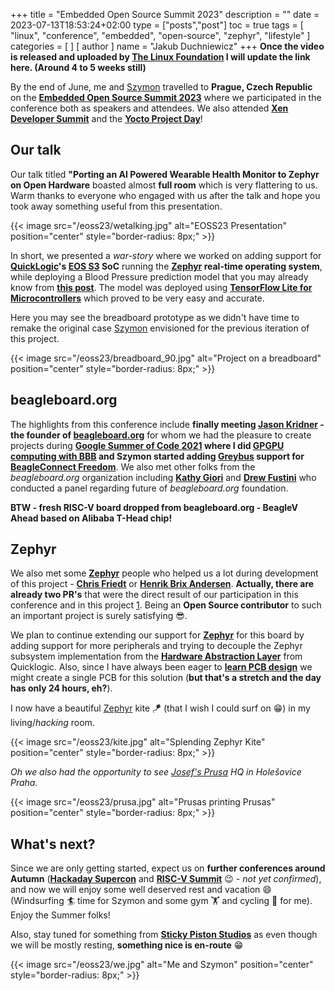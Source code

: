+++
title = "Embedded Open Source Summit 2023"
description = ""
date = 2023-07-13T18:53:24+02:00
type = ["posts","post"]
toc = true
tags = [
"linux",
"conference",
"embedded",
"open-source",
"zephyr",
"lifestyle"
]
categories = [
]
[ author ]
  name = "Jakub Duchniewicz"
+++
**Once the video is released and uploaded by [The Linux Foundation] I will update the link here. (Around 4 to 5 weeks still)**

By the end of June, me and [Szymon] travelled to **Prague, Czech Republic** on the **[Embedded Open Source Summit 2023]** where we participated in the conference both as speakers and attendees. We also attended **[Xen Developer Summit]** and the **[Yocto Project Day]**!

## Our talk

Our talk titled **"Porting an AI Powered Wearable Health Monitor to Zephyr on Open Hardware** boasted almost **full room** which is very flattering to us. Warm thanks to everyone who engaged with us after the talk and hope you took away something useful from this presentation. 

{{< image src="/eoss23/wetalking.jpg" alt="EOSS23 Presentation" position="center" style="border-radius: 8px;" >}}

In short, we presented a *war-story* where we worked on adding support for **[QuickLogic]'s [EOS S3] SoC** running the **[Zephyr] real-time operating system**, while deploying a Blood Pressure prediction model that you may already know from **[this post]**. The model was deployed using **[TensorFlow Lite for Microcontrollers]** which proved to be very easy and accurate.

Here you may see the breadboard prototype as we didn't have time to remake the original case [Szymon] envisioned for the previous iteration of this project.

{{< image src="/eoss23/breadboard_90.jpg" alt="Project on a breadboard" position="center" style="border-radius: 8px;" >}}

## beagleboard.org

The highlights from this conference include **finally meeting [Jason Kridner] - the founder of [beagleboard.org]** for whom we had the pleasure to create projects during **[Google Summer of Code 2021] where I did [GPGPU computing with BBB] and Szymon started adding [Greybus] support for [BeagleConnect Freedom]**. We also met other folks from the *beagleboard.org* organization including **[Kathy Giori]** and **[Drew Fustini]** who conducted a panel regarding future of *beagleboard.org* foundation.

**BTW - fresh RISC-V board dropped from beagleboard.org - BeagleV Ahead based on Alibaba T-Head chip!**

## Zephyr

We also met some **[Zephyr]** people who helped us a lot during development of this project - **[Chris Friedt]** or **[Henrik Brix Andersen]**. **Actually, there are already two PR's** that were the direct result of our participation in this conference and in this project [1][2]. Being an **Open Source contributor** to such an important project is surely satisfying :sunglasses:.

We plan to continue extending our support for **[Zephyr]** for this board by adding support for more peripherals and trying to decouple the Zephyr subsystem implementation from the **[Hardware Abstraction Layer]** from Quicklogic. Also, since I have always been eager to **[learn PCB design]** we might create a single PCB for this solution (**but that's a stretch and the day has only 24 hours, eh?**).

I now have a beautiful [Zephyr] kite :kite: (that I wish I could surf on :grin:) in my living/*hacking* room. 

{{< image src="/eoss23/kite.jpg" alt="Splending Zephyr Kite" position="center" style="border-radius: 8px;" >}}

*Oh we also had the opportunity to see [Josef's Prusa] HQ in Holešovice Praha.*

{{< image src="/eoss23/prusa.jpg" alt="Prusas printing Prusas" position="center" style="border-radius: 8px;" >}}

## What's next?

Since we are only getting started, expect us on **further conferences around Autumn** (**[Hackaday Supercon]** and **[RISC-V Summit]** :wink: - *not yet confirmed*), and now we will enjoy some well deserved rest and vacation :smile: (Windsurfing :surfer: time for Szymon and some gym :weight_lifting: and cycling :bicyclist: for me). Enjoy the Summer folks!

Also, stay tuned for something from **[Sticky Piston Studios]** as even though we will be mostly resting, **something nice is en-route** :grin:

{{< image src="/eoss23/we.jpg" alt="Me and Szymon" position="center" style="border-radius: 8px;" >}}

[The Linux Foundation]: https://www.linuxfoundation.org/
[Szymon]: https://github.com/Willmish
[Embedded Open Source Summit 2023]: https://sched.co/1LcM4
[Sticky Piston Studios]: https://github.com/Sticky-Piston-Studios
[QuickLogic]: https://www.quicklogic.com/
[EOS S3]: https://www.quicklogic.com/products/soc/eos-s3-microcontroller/
[this post]: https://jduchniewicz.com/posts/2021/05/bibop-1-intro-and-machine-learning/
[TensorFlow Lite for Microcontrollers]: https://www.tensorflow.org/lite/microcontrollers
[Zephyr]: https://github.com/zephyrproject-rtos/zephyr
[beagleboard.org]: https://beagleboard.org/
[Jason Kridner]: https://github.com/jadonk 
[Google Summer of Code 2021]: https://summerofcode.withgoogle.com/
[GPGPU computing with BBB]: https://github.com/JDuchniewicz/GPGPU-with-GLES
[Greybus]: https://docs.beagleboard.org/latest/boards/beagleconnect/freedom/demos-and-tutorials/using-greybus.html
[Kathy Giori]: https://microblocks.fun/
[Drew Fustini]: https://mastodon.social/@pdp7
[BeagleConnect Freedom]: https://docs.beagleboard.org/latest/boards/beagleconnect/freedom/index.html
[Chris Friedt]: https://github.com/cfriedt
[Henrik Brix Andersen]: https://github.com/henrikbrixandersen
[Hardware Abstraction Layer]: https://github.com/zephyrproject-rtos/hal_quicklogic
[1]: https://github.com/zephyrproject-rtos/zephyr/pull/59905
[2]: https://github.com/zephyrproject-rtos/zephyr/pull/60185

[Hackaday Supercon]: https://hackaday.com/2023/05/10/supercon-2023-is-on-we-want-you/
[RISC-V Summit]: https://riscv.org/event/risc-v-summit-2023/
[learn PCB design]: https://www.youtube.com/watch?v=BVhWh3AsXQs&list=PLy2022BX6EspFAKBCgRuEuzapuz_4aJCn
[Josef's Prusa]: https://www.prusa3d.com/

[Xen Developer Summit]: https://events.linuxfoundation.org/xen-project-summit/
[Yocto Project Day]: https://www.yoctoproject.org/
